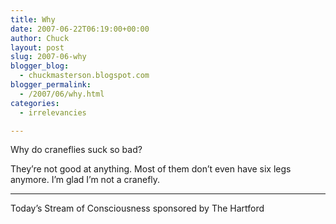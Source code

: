 ```yaml
---
title: Why
date: 2007-06-22T06:19:00+00:00
author: Chuck
layout: post
slug: 2007-06-why
blogger_blog:
  - chuckmasterson.blogspot.com
blogger_permalink:
  - /2007/06/why.html
categories:
  - irrelevancies

---
```

Why do craneflies suck so bad?

They’re not good at anything. Most of them don’t even have six legs anymore. I’m glad I’m not a cranefly.

* * *

Today’s Stream of Consciousness sponsored by The Hartford
